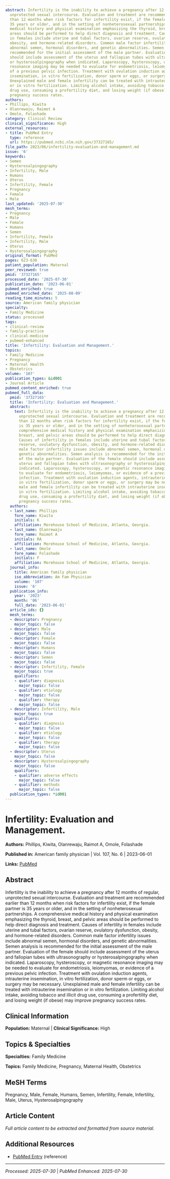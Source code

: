 ```yaml
---
abstract: Infertility is the inability to achieve a pregnancy after 12 months of regular,
  unprotected sexual intercourse. Evaluation and treatment are recommended earlier
  than 12 months when risk factors for infertility exist, if the female partner is
  35 years or older, and in the setting of nonheterosexual partnerships. A comprehensive
  medical history and physical examination emphasizing the thyroid, breast, and pelvic
  areas should be performed to help direct diagnosis and treatment. Causes of infertility
  in females include uterine and tubal factors, ovarian reserve, ovulatory dysfunction,
  obesity, and hormone-related disorders. Common male factor infertility issues include
  abnormal semen, hormonal disorders, and genetic abnormalities. Semen analysis is
  recommended for the initial assessment of the male partner. Evaluation of the female
  should include assessment of the uterus and fallopian tubes with ultrasonography
  or hysterosalpingography when indicated. Laparoscopy, hysteroscopy, or magnetic
  resonance imaging may be needed to evaluate for endometriosis, leiomyomas, or evidence
  of a previous pelvic infection. Treatment with ovulation induction agents, intrauterine
  insemination, in vitro fertilization, donor sperm or eggs, or surgery may be necessary.
  Unexplained male and female infertility can be treated with intrauterine insemination
  or in vitro fertilization. Limiting alcohol intake, avoiding tobacco and illicit
  drug use, consuming a profertility diet, and losing weight (if obese) may improve
  pregnancy success rates.
authors:
- Phillips, Kiwita
- Olanrewaju, Raimot A
- Omole, Folashade
category: Clinical Review
clinical_significance: High
external_resources:
- title: PubMed Entry
  type: reference
  url: https://pubmed.ncbi.nlm.nih.gov/37327165/
file_path: 2023/06/infertility-evaluation-and-management.md
issue: '6'
keywords:
- Semen
- Hysterosalpingography
- Infertility, Male
- Humans
- Uterus
- Infertility, Female
- Pregnancy
- Female
- Male
last_updated: '2025-07-30'
mesh_terms:
- Pregnancy
- Male
- Female
- Humans
- Semen
- Infertility, Female
- Infertility, Male
- Uterus
- Hysterosalpingography
original_format: PubMed
pages: 623-630
patient_population: Maternal
peer_reviewed: true
pmid: '37327165'
processed_date: '2025-07-30'
publication_date: '2023-06-01'
pubmed_enriched: true
pubmed_enriched_date: '2025-08-09'
reading_time_minutes: 5
source: American family physician
specialty:
- Family Medicine
status: processed
tags:
- clinical-review
- family-practice
- clinical-medicine
- pubmed-enhanced
title: 'Infertility: Evaluation and Management.'
topics:
- Family Medicine
- Pregnancy
- Maternal Health
- Obstetrics
volume: '107'
publication_types: &id001
- Journal Article
pubmed_content_enriched: true
pubmed_full_data:
  pmid: '37327165'
  title: 'Infertility: Evaluation and Management.'
  abstract:
    text: Infertility is the inability to achieve a pregnancy after 12 months of regular,
      unprotected sexual intercourse. Evaluation and treatment are recommended earlier
      than 12 months when risk factors for infertility exist, if the female partner
      is 35 years or older, and in the setting of nonheterosexual partnerships. A
      comprehensive medical history and physical examination emphasizing the thyroid,
      breast, and pelvic areas should be performed to help direct diagnosis and treatment.
      Causes of infertility in females include uterine and tubal factors, ovarian
      reserve, ovulatory dysfunction, obesity, and hormone-related disorders. Common
      male factor infertility issues include abnormal semen, hormonal disorders, and
      genetic abnormalities. Semen analysis is recommended for the initial assessment
      of the male partner. Evaluation of the female should include assessment of the
      uterus and fallopian tubes with ultrasonography or hysterosalpingography when
      indicated. Laparoscopy, hysteroscopy, or magnetic resonance imaging may be needed
      to evaluate for endometriosis, leiomyomas, or evidence of a previous pelvic
      infection. Treatment with ovulation induction agents, intrauterine insemination,
      in vitro fertilization, donor sperm or eggs, or surgery may be necessary. Unexplained
      male and female infertility can be treated with intrauterine insemination or
      in vitro fertilization. Limiting alcohol intake, avoiding tobacco and illicit
      drug use, consuming a profertility diet, and losing weight (if obese) may improve
      pregnancy success rates.
  authors:
  - last_name: Phillips
    fore_name: Kiwita
    initials: K
    affiliation: Morehouse School of Medicine, Atlanta, Georgia.
  - last_name: Olanrewaju
    fore_name: Raimot A
    initials: RA
    affiliation: Morehouse School of Medicine, Atlanta, Georgia.
  - last_name: Omole
    fore_name: Folashade
    initials: F
    affiliation: Morehouse School of Medicine, Atlanta, Georgia.
  journal_info:
    title: American family physician
    iso_abbreviation: Am Fam Physician
    volume: '107'
    issue: '6'
  publication_info:
    year: '2023'
    month: '06'
    full_date: '2023-06-01'
  article_ids: {}
  mesh_terms:
  - descriptor: Pregnancy
    major_topic: false
  - descriptor: Male
    major_topic: false
  - descriptor: Female
    major_topic: false
  - descriptor: Humans
    major_topic: false
  - descriptor: Semen
    major_topic: false
  - descriptor: Infertility, Female
    major_topic: true
    qualifiers:
    - qualifier: diagnosis
      major_topic: false
    - qualifier: etiology
      major_topic: false
    - qualifier: therapy
      major_topic: false
  - descriptor: Infertility, Male
    major_topic: true
    qualifiers:
    - qualifier: diagnosis
      major_topic: false
    - qualifier: etiology
      major_topic: false
    - qualifier: therapy
      major_topic: false
  - descriptor: Uterus
    major_topic: false
  - descriptor: Hysterosalpingography
    major_topic: false
    qualifiers:
    - qualifier: adverse effects
      major_topic: false
    - qualifier: methods
      major_topic: false
  publication_types: *id001
---
```


# Infertility: Evaluation and Management.

**Authors:** Phillips, Kiwita, Olanrewaju, Raimot A, Omole, Folashade

**Published in:** American family physician | Vol. 107, No. 6 | 2023-06-01

**Links:** [PubMed](https://pubmed.ncbi.nlm.nih.gov/37327165/)

## Abstract

Infertility is the inability to achieve a pregnancy after 12 months of regular, unprotected sexual intercourse. Evaluation and treatment are recommended earlier than 12 months when risk factors for infertility exist, if the female partner is 35 years or older, and in the setting of nonheterosexual partnerships. A comprehensive medical history and physical examination emphasizing the thyroid, breast, and pelvic areas should be performed to help direct diagnosis and treatment. Causes of infertility in females include uterine and tubal factors, ovarian reserve, ovulatory dysfunction, obesity, and hormone-related disorders. Common male factor infertility issues include abnormal semen, hormonal disorders, and genetic abnormalities. Semen analysis is recommended for the initial assessment of the male partner. Evaluation of the female should include assessment of the uterus and fallopian tubes with ultrasonography or hysterosalpingography when indicated. Laparoscopy, hysteroscopy, or magnetic resonance imaging may be needed to evaluate for endometriosis, leiomyomas, or evidence of a previous pelvic infection. Treatment with ovulation induction agents, intrauterine insemination, in vitro fertilization, donor sperm or eggs, or surgery may be necessary. Unexplained male and female infertility can be treated with intrauterine insemination or in vitro fertilization. Limiting alcohol intake, avoiding tobacco and illicit drug use, consuming a profertility diet, and losing weight (if obese) may improve pregnancy success rates.

## Clinical Information

**Population:** Maternal | **Clinical Significance:** High

## Topics & Specialties

**Specialties:** Family Medicine

**Topics:** Family Medicine, Pregnancy, Maternal Health, Obstetrics

## MeSH Terms

Pregnancy, Male, Female, Humans, Semen, Infertility, Female, Infertility, Male, Uterus, Hysterosalpingography

## Article Content

*Full article content to be extracted and formatted from source material.*

## Additional Resources

- [PubMed Entry](https://pubmed.ncbi.nlm.nih.gov/37327165/) (reference)

---

*Processed: 2025-07-30* | *PubMed Enhanced: 2025-07-30*
